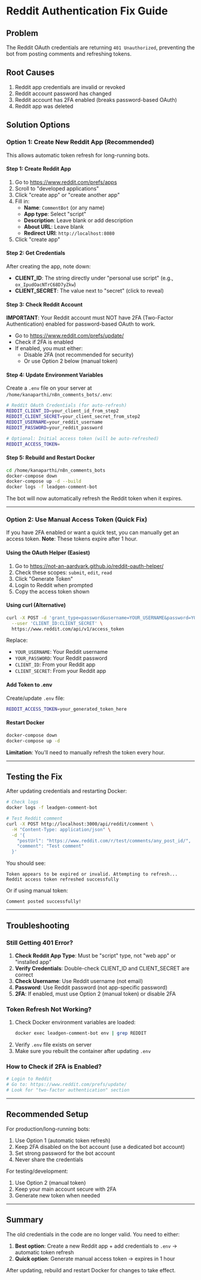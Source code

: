 # Reddit Authentication Fix Guide

## Problem
The Reddit OAuth credentials are returning `401 Unauthorized`, preventing the bot from posting comments and refreshing tokens.

## Root Causes
1. Reddit app credentials are invalid or revoked
2. Reddit account password has changed
3. Reddit account has 2FA enabled (breaks password-based OAuth)
4. Reddit app was deleted

## Solution Options

### Option 1: Create New Reddit App (Recommended)

This allows automatic token refresh for long-running bots.

#### Step 1: Create Reddit App

1. Go to https://www.reddit.com/prefs/apps
2. Scroll to "developed applications"
3. Click "create app" or "create another app"
4. Fill in:
   - **Name**: `CommentBot` (or any name)
   - **App type**: Select "script"
   - **Description**: Leave blank or add description
   - **About URL**: Leave blank
   - **Redirect URI**: `http://localhost:8080`
5. Click "create app"

#### Step 2: Get Credentials

After creating the app, note down:
- **CLIENT_ID**: The string directly under "personal use script" (e.g., `ox_IpudOacNTrC68D7yZkw`)
- **CLIENT_SECRET**: The value next to "secret" (click to reveal)

#### Step 3: Check Reddit Account

**IMPORTANT**: Your Reddit account must NOT have 2FA (Two-Factor Authentication) enabled for password-based OAuth to work.

- Go to https://www.reddit.com/prefs/update/
- Check if 2FA is enabled
- If enabled, you must either:
  - Disable 2FA (not recommended for security)
  - Or use Option 2 below (manual token)

#### Step 4: Update Environment Variables

Create a `.env` file on your server at `/home/kanaparthi/n8n_comments_bots/.env`:

```bash
# Reddit OAuth Credentials (for auto-refresh)
REDDIT_CLIENT_ID=your_client_id_from_step2
REDDIT_CLIENT_SECRET=your_client_secret_from_step2
REDDIT_USERNAME=your_reddit_username
REDDIT_PASSWORD=your_reddit_password

# Optional: Initial access token (will be auto-refreshed)
REDDIT_ACCESS_TOKEN=
```

#### Step 5: Rebuild and Restart Docker

```bash
cd /home/kanaparthi/n8n_comments_bots
docker-compose down
docker-compose up -d --build
docker logs -f leadgen-comment-bot
```

The bot will now automatically refresh the Reddit token when it expires.

---

### Option 2: Use Manual Access Token (Quick Fix)

If you have 2FA enabled or want a quick test, you can manually get an access token. **Note**: These tokens expire after 1 hour.

#### Using the OAuth Helper (Easiest)

1. Go to https://not-an-aardvark.github.io/reddit-oauth-helper/
2. Check these scopes: `submit`, `edit`, `read`
3. Click "Generate Token"
4. Login to Reddit when prompted
5. Copy the access token shown

#### Using curl (Alternative)

```bash
curl -X POST -d 'grant_type=password&username=YOUR_USERNAME&password=YOUR_PASSWORD' \
  --user 'CLIENT_ID:CLIENT_SECRET' \
  https://www.reddit.com/api/v1/access_token
```

Replace:
- `YOUR_USERNAME`: Your Reddit username
- `YOUR_PASSWORD`: Your Reddit password
- `CLIENT_ID`: From your Reddit app
- `CLIENT_SECRET`: From your Reddit app

#### Add Token to .env

Create/update `.env` file:

```bash
REDDIT_ACCESS_TOKEN=your_generated_token_here
```

#### Restart Docker

```bash
docker-compose down
docker-compose up -d
```

**Limitation**: You'll need to manually refresh the token every hour.

---

## Testing the Fix

After updating credentials and restarting Docker:

```bash
# Check logs
docker logs -f leadgen-comment-bot

# Test Reddit comment
curl -X POST http://localhost:3000/api/reddit/comment \
  -H "Content-Type: application/json" \
  -d '{
    "postUrl": "https://www.reddit.com/r/test/comments/any_post_id/",
    "comment": "Test comment"
  }'
```

You should see:
```
Token appears to be expired or invalid. Attempting to refresh...
Reddit access token refreshed successfully
```

Or if using manual token:
```
Comment posted successfully!
```

---

## Troubleshooting

### Still Getting 401 Error?

1. **Check Reddit App Type**: Must be "script" type, not "web app" or "installed app"
2. **Verify Credentials**: Double-check CLIENT_ID and CLIENT_SECRET are correct
3. **Check Username**: Use Reddit username (not email)
4. **Password**: Use Reddit password (not app-specific password)
5. **2FA**: If enabled, must use Option 2 (manual token) or disable 2FA

### Token Refresh Not Working?

1. Check Docker environment variables are loaded:
   ```bash
   docker exec leadgen-comment-bot env | grep REDDIT
   ```
2. Verify `.env` file exists on server
3. Make sure you rebuilt the container after updating `.env`

### How to Check if 2FA is Enabled?

```bash
# Login to Reddit
# Go to: https://www.reddit.com/prefs/update/
# Look for "two-factor authentication" section
```

---

## Recommended Setup

For production/long-running bots:
1. Use Option 1 (automatic token refresh)
2. Keep 2FA disabled on the bot account (use a dedicated bot account)
3. Set strong password for the bot account
4. Never share the credentials

For testing/development:
1. Use Option 2 (manual token)
2. Keep your main account secure with 2FA
3. Generate new token when needed

---

## Summary

The old credentials in the code are no longer valid. You need to either:

1. **Best option**: Create a new Reddit app + add credentials to `.env` → automatic token refresh
2. **Quick option**: Generate manual access token → expires in 1 hour

After updating, rebuild and restart Docker for changes to take effect.

